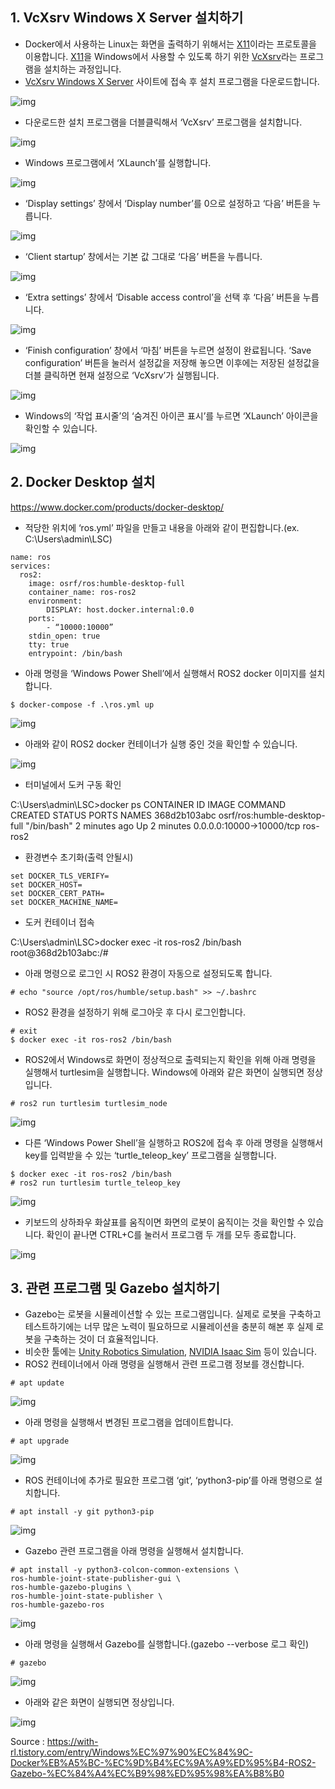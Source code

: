 ## 1. VcXsrv Windows X Server 설치하기

- Docker에서 사용하는 Linux는 화면을 출력하기 위해서는 [X11](https://ko.wikipedia.org/wiki/X_윈도_시스템)이라는 프로토콜을 이용합니다. [X11](https://ko.wikipedia.org/wiki/X_윈도_시스템)을 Windows에서 사용할 수 있도록 하기 위한 [VcXsrv](https://sourceforge.net/projects/vcxsrv/)라는 프로그램을 설치하는 과정입니다.
- [VcXsrv Windows X Server](https://sourceforge.net/projects/vcxsrv/) 사이트에 접속 후 설치 프로그램을 다운로드합니다.



![img](https://blog.kakaocdn.net/dn/cb9FX4/btsnruDL66l/AHwrCtXkqrSwZ20RGK0Yr0/img.png)



- 다운로드한 설치 프로그램을 더블클릭해서 ‘VcXsrv’ 프로그램을 설치합니다.



![img](https://blog.kakaocdn.net/dn/K98FO/btsnoJhAsu2/eGN49zPB9Zmwbz899hlfKK/img.png)



- Windows 프로그램에서 ‘XLaunch’를 실행합니다.



![img](https://blog.kakaocdn.net/dn/PS5cm/btsnnfB2Inv/vJbJwF5KMkxwhwTDLw68B1/img.png)



- ‘Display settings’ 창에서 ‘Display number’를 0으로 설정하고 ‘다음’ 버튼을 누릅니다.



![img](https://blog.kakaocdn.net/dn/bRRuLR/btsnqwhvFHD/BTkClYqXwyYqbP0MGvz6sK/img.png)



- ‘Client startup’ 창에서는 기본 값 그대로 ‘다음’ 버튼을 누릅니다.



![img](https://blog.kakaocdn.net/dn/5k9mI/btsnoEgszz5/PYMfjne1hSZaoeskG9Ddc1/img.png)



- ‘Extra settings’ 창에서 ‘Disable access control’을 선택 후 ‘다음’ 버튼을 누릅니다.



![img](https://blog.kakaocdn.net/dn/cwm5Nm/btsnqe2omQ1/wKCfaz8erztcJ2h0s9cuKk/img.png)



- ‘Finish configuration’ 창에서 ‘마침’ 버튼을 누르면 설정이 완료됩니다. ‘Save configuration’ 버튼을 눌러서 설정값을 저장해 놓으면 이후에는 저장된 설정값을 더블 클릭하면 현재 설정으로 ‘VcXsrv’가 실행됩니다.



![img](https://blog.kakaocdn.net/dn/MG7WO/btsnnNykseC/AYFLIcHzMnk0UQpFJbkLAK/img.png)



- Windows의 ‘작업 표시줄’의 ‘숨겨진 아이콘 표시’를 누르면 ‘XLaunch’ 아이콘을 확인할 수 있습니다.



![img](https://blog.kakaocdn.net/dn/BEi5H/btsnoDojL3j/Qcbn78BocjJhfp3rp5ouuK/img.png)





## 2. **Docker Desktop 설치**

https://www.docker.com/products/docker-desktop/

- 적당한 위치에 ‘ros.yml’ 파일을 만들고 내용을 아래와 같이 편집합니다.(ex. C:\Users\admin\LSC) 

```
name: ros
services:
  ros2:
    image: osrf/ros:humble-desktop-full
    container_name: ros-ros2
    environment:
        DISPLAY: host.docker.internal:0.0
    ports:
        - “10000:10000”
    stdin_open: true
    tty: true
    entrypoint: /bin/bash
```

- 아래 명령을 ‘Windows Power Shell’에서 실행해서 ROS2 docker 이미지를 설치합니다.

```
$ docker-compose -f .\ros.yml up
```

![img](https://blog.kakaocdn.net/dn/cDaPsu/btsnqTwWFRg/Bka8t5fn8oSl2ZeUmXsIs1/img.png)



- 아래와 같이 ROS2 docker 컨테이너가 실행 중인 것을 확인할 수 있습니다.

![img](https://blog.kakaocdn.net/dn/kEwtY/btsnpVu5A7E/9R06Klk1FOoWfFdaJdEqZk/img.png)



- 터미널에서 도커 구동 확인

C:\Users\admin\LSC>docker ps
CONTAINER ID   IMAGE                          COMMAND       CREATED         STATUS         PORTS                      NAMES
368d2b103abc   osrf/ros:humble-desktop-full   "/bin/bash"   2 minutes ago   Up 2 minutes   0.0.0.0:10000->10000/tcp   ros-ros2

- 환경변수 초기화(출력 안될시)

```
set DOCKER_TLS_VERIFY=
set DOCKER_HOST=
set DOCKER_CERT_PATH=
set DOCKER_MACHINE_NAME=
```

- 도커 컨테이너 접속

C:\Users\admin\LSC>docker exec -it ros-ros2 /bin/bash
root@368d2b103abc:/#

- 아래 명령으로 로그인 시 ROS2 환경이 자동으로 설정되도록 합니다.

```
# echo "source /opt/ros/humble/setup.bash" >> ~/.bashrc
```

- ROS2 환경을 설정하기 위해 로그아웃 후 다시 로그인합니다.

```
# exit
$ docker exec -it ros-ros2 /bin/bash
```

- ROS2에서 Windows로 화면이 정상적으로 출력되는지 확인을 위해 아래 명령을 실행해서 turtlesim을 실행합니다. Windows에 아래와 같은 화면이 실행되면 정상입니다.

```
# ros2 run turtlesim turtlesim_node
```



![img](https://blog.kakaocdn.net/dn/lOKrL/btsnkM0M2lJ/6Qc8L96h6gicKkNo6cZ0J0/img.png)



- 다른 ‘Windows Power Shell’을 실행하고 ROS2에 접속 후 아래 명령을 실행해서 key를 입력받을 수 있는 ‘turtle_teleop_key’ 프로그램을 실행합니다.

```
$ docker exec -it ros-ros2 /bin/bash
# ros2 run turtlesim turtle_teleop_key
```



![img](https://blog.kakaocdn.net/dn/GEcEx/btsnoEgsCkF/pr2wN8lhAHrwsYNTheUNmK/img.png)



- 키보드의 상하좌우 화살표를 움직이면 화면의 로봇이 움직이는 것을 확인할 수 있습니다. 확인이 끝나면 CTRL+C를 눌러서 프로그램 두 개를 모두 종료합니다.



![img](https://blog.kakaocdn.net/dn/cJfIr1/btsno7JuMJf/sfn9IVmn2hyDK9cHBghLI0/img.png)



## 3. 관련 프로그램 및 Gazebo 설치하기

- Gazebo는 로봇을 시뮬레이션할 수 있는 프로그램입니다. 실제로 로봇을 구축하고 테스트하기에는 너무 많은 노력이 필요하므로 시뮬레이션을 충분히 해본 후 실제 로봇을 구축하는 것이 더 효율적입니다.
- 비슷한 툴에는 [Unity Robotics Simulation](https://unity.com/solutions/automotive-transportation-manufacturing/robotics), [NVIDIA Isaac Sim](https://developer.nvidia.com/isaac-sim) 등이 있습니다.
- ROS2 컨테이너에서 아래 명령을 실행해서 관련 프로그램 정보를 갱신합니다.

```
# apt update
```



![img](https://blog.kakaocdn.net/dn/FrYq0/btsnnNd1YJf/Ic4xAdoJtwnRzpMdpBWDS0/img.png)



- 아래 명령을 실행해서 변경된 프로그램을 업데이트합니다.

```
# apt upgrade
```



![img](https://blog.kakaocdn.net/dn/wPEXU/btsnnd5igP8/w8QNy4zICa3lo5m1lx0ye0/img.png)



- ROS 컨테이너에 추가로 필요한 프로그램 ‘git’, ‘python3-pip’를 아래 명령으로 설치합니다.

```
# apt install -y git python3-pip
```



![img](https://blog.kakaocdn.net/dn/X8EvZ/btsnocSmPNd/w4YJWAY3jRtkbpWkn54GzK/img.png)



- Gazebo 관련 프로그램을 아래 명령을 실행해서 설치합니다.

```
# apt install -y python3-colcon-common-extensions \
ros-humble-joint-state-publisher-gui \
ros-humble-gazebo-plugins \
ros-humble-joint-state-publisher \
ros-humble-gazebo-ros
```



![img](https://blog.kakaocdn.net/dn/FK1kW/btsnoiLlujX/WEkp54MR7yv0ODr6lXdCq0/img.png)



- 아래 명령을 실행해서 Gazebo를 실행합니다.(gazebo --verbose 로그 확인)

```
# gazebo
```



![img](https://blog.kakaocdn.net/dn/C9MZF/btsnqdPW2Lh/VfVUyVXkvkbW03KPEzdqs0/img.png)



- 아래와 같은 화면이 실행되면 정상입니다.



![img](https://blog.kakaocdn.net/dn/qj06p/btsnnNE761Q/u0YvFP6y2gCCOJ5nvp8NQK/img.png)





Source : https://with-rl.tistory.com/entry/Windows%EC%97%90%EC%84%9C-Docker%EB%A5%BC-%EC%9D%B4%EC%9A%A9%ED%95%B4-ROS2-Gazebo-%EC%84%A4%EC%B9%98%ED%95%98%EA%B8%B0